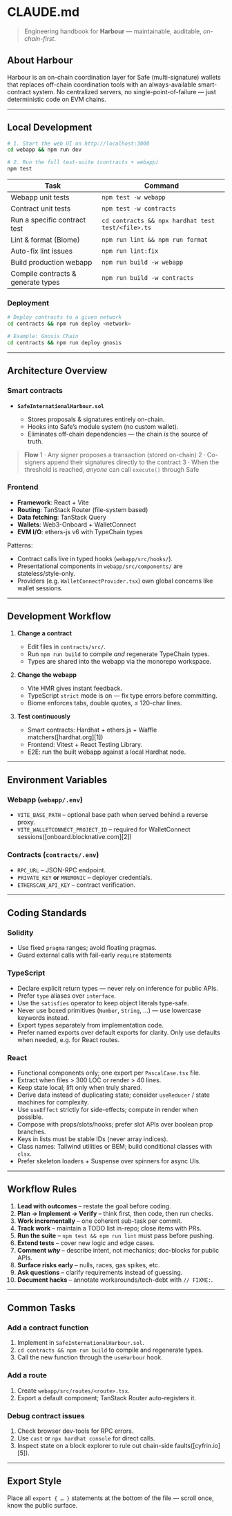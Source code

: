 # CLAUDE.md

> Engineering handbook for **Harbour** — maintainable, auditable, *on-chain-first*.

## About Harbour

Harbour is an on-chain coordination layer for Safe (multi-signature) wallets that replaces off-chain coordination tools with an always-available smart-contract system. No centralized servers, no single-point-of-failure — just deterministic code on EVM chains.

---

## Local Development

```bash
# 1. Start the web UI on http://localhost:3000
cd webapp && npm run dev

# 2. Run the full test-suite (contracts + webapp)
npm test
```

| Task                               | Command                                           |
| ---------------------------------- | ------------------------------------------------- |
| Webapp unit tests                  | `npm test -w webapp`                           |
| Contract unit tests                | `npm test -w contracts`                        |
| Run a specific contract test       | `cd contracts && npx hardhat test test/<file>.ts` |
| Lint & format (Biome)              | `npm run lint && npm run format`                  |
| Auto-fix lint issues               | `npm run lint:fix`                                |
| Build production webapp            | `npm run build -w webapp`                         |
| Compile contracts & generate types | `npm run build -w contracts`                      |

### Deployment

```bash
# Deploy contracts to a given network
cd contracts && npm run deploy <network>

# Example: Gnosis Chain
cd contracts && npm run deploy gnosis
```

---

## Architecture Overview

### Smart contracts

* **`SafeInternationalHarbour.sol`**

  * Stores proposals & signatures entirely on-chain.
  * Hooks into Safe’s module system (no custom wallet).
  * Eliminates off-chain dependencies — the chain *is* the source of truth.

> **Flow**
> 1 · Any signer proposes a transaction (stored on-chain)
> 2 · Co-signers append their signatures directly to the contract
> 3 · When the threshold is reached, *anyone* can call `execute()` through Safe

### Frontend

* **Framework**: React + Vite
* **Routing**: TanStack Router (file-system based)
* **Data fetching**: TanStack Query
* **Wallets**: Web3-Onboard + WalletConnect
* **EVM I/O**: ethers-js v6 with TypeChain types

Patterns:

* Contract calls live in typed hooks (`webapp/src/hooks/`).
* Presentational components in `webapp/src/components/` are stateless/style-only.
* Providers (e.g. `WalletConnectProvider.tsx`) own global concerns like wallet sessions.

---

## Development Workflow

1. **Change a contract**

   * Edit files in `contracts/src/`.
   * Run `npm run build` to compile *and* regenerate TypeChain types.
   * Types are shared into the webapp via the monorepo workspace.

2. **Change the webapp**

   * Vite HMR gives instant feedback.
   * TypeScript `strict` mode is on — fix type errors before committing.
   * Biome enforces tabs, double quotes, ≤ 120-char lines.

3. **Test continuously**

   * Smart contracts: Hardhat + ethers.js + Waffle matchers([hardhat.org][1])
   * Frontend: Vitest + React Testing Library.
   * E2E: run the built webapp against a local Hardhat node.

---

## Environment Variables

### Webapp (`webapp/.env`)

* `VITE_BASE_PATH` – optional base path when served behind a reverse proxy.
* `VITE_WALLETCONNECT_PROJECT_ID` – required for WalletConnect sessions([onboard.blocknative.com][2])

### Contracts (`contracts/.env`)

* `RPC_URL` – JSON-RPC endpoint.
* `PRIVATE_KEY` **or** `MNEMONIC` – deployer credentials.
* `ETHERSCAN_API_KEY` – contract verification.

---

## Coding Standards

### Solidity

* Use fixed `pragma` ranges; avoid floating pragmas.
* Guard external calls with fail-early `require` statements

### TypeScript

* Declare explicit return types — never rely on inference for public APIs.
* Prefer `type` aliases over `interface`.
* Use the `satisfies` operator to keep object literals type-safe.
* Never use boxed primitives (`Number`, `String`, …) — use lowercase keywords instead.
* Export types separately from implementation code.
* Prefer named exports over default exports for clarity. Only use defaults when needed, e.g. for React routes.

### React

* Functional components only; one export per `PascalCase.tsx` file.
* Extract when files > 300 LOC or render > 40 lines.
* Keep state local; lift only when truly shared.
* Derive data instead of duplicating state; consider `useReducer` / state machines for complexity.
* Use `useEffect` strictly for side-effects; compute in render when possible.
* Compose with props/slots/hooks; prefer slot APIs over boolean prop branches.
* Keys in lists must be stable IDs (never array indices).
* Class names: Tailwind utilities or BEM; build conditional classes with `clsx`.
* Prefer skeleton loaders + Suspense over spinners for async UIs.

---

## Workflow Rules

1. **Lead with outcomes** – restate the goal before coding.
2. **Plan → Implement → Verify** – think first, then code, then run checks.
3. **Work incrementally** – one coherent sub-task per commit.
4. **Track work** – maintain a TODO list in-repo; close items with PRs.
5. **Run the suite** – `npm test && npm run lint` must pass before pushing.
6. **Extend tests** – cover new logic and edge cases.
7. **Comment *why*** – describe intent, not mechanics; doc-blocks for public APIs.
8. **Surface risks early** – nulls, races, gas spikes, etc.
9. **Ask questions** – clarify requirements instead of guessing.
10. **Document hacks** – annotate workarounds/tech-debt with `// FIXME:`.

---

## Common Tasks

### Add a contract function

1. Implement in `SafeInternationalHarbour.sol`.
2. `cd contracts && npm run build` to compile and regenerate types.
3. Call the new function through the `useHarbour` hook.

### Add a route

1. Create `webapp/src/routes/<route>.tsx`.
2. Export a default component; TanStack Router auto-registers it.

### Debug contract issues

1. Check browser dev-tools for RPC errors.
2. Use `cast` or `npx hardhat console` for direct calls.
3. Inspect state on a block explorer to rule out chain-side faults([cyfrin.io][5]).

---

## Export Style

Place all `export { … }` statements at the bottom of the file — scroll once, know the public surface.
